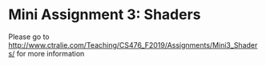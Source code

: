 # Mini Assignment 3: Shaders

Please go to <a href = "http://www.ctralie.com/Teaching/CS476_F2019/Assignments/Mini3_Shaders/">http://www.ctralie.com/Teaching/CS476_F2019/Assignments/Mini3_Shaders/</a> for more information